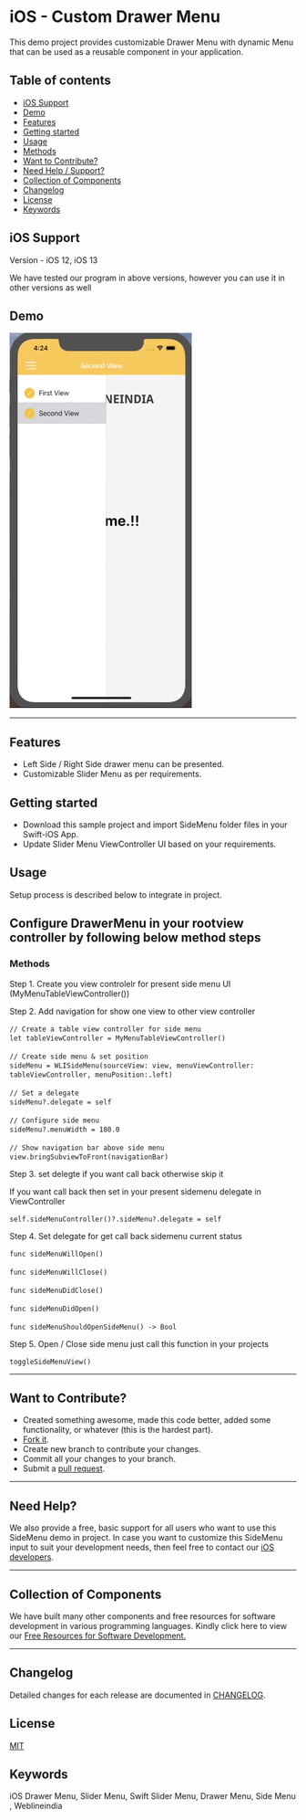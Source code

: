 # iOS - Custom Drawer Menu

This demo project provides customizable Drawer Menu with dynamic Menu that can be used as a reusable component in your application. 


## Table of contents
- [iOS Support](#iOS-support)
- [Demo](#demo)
- [Features](#features)
- [Getting started](#getting-started)
- [Usage](#usage)
- [Methods](#methods)
- [Want to Contribute?](#want-to-contribute)
- [Need Help / Support?](#need-help)
- [Collection of Components](#collection-of-Components)
- [Changelog](#changelog)
- [License](#license)
- [Keywords](#Keywords)


## iOS Support

Version - iOS 12, iOS 13

We have tested our program in above versions, however you can use it in other versions as well


## Demo
[![](WLIDrawer.gif)](https://github.com/weblineindia/iOS-Custom-Drawer-Menu/blob/master/WLIDrawer.gif)

------

## Features

* Left Side / Right Side drawer menu can be presented. 
* Customizable Slider Menu as per requirements.


## Getting started

* Download this sample project and import SideMenu folder files in your Swift-iOS App. 
* Update Slider Menu ViewController UI based on your requirements. 


## Usage

Setup process is described below to integrate in project.

## Configure DrawerMenu in your rootview controller by following below method steps


### Methods

Step 1. Create you view controlelr for present side menu UI (MyMenuTableViewController())

Step 2. Add navigation for show one view to other view controller
       
    // Create a table view controller for side menu
    let tableViewController = MyMenuTableViewController()
       
    // Create side menu & set position
    sideMenu = WLISideMenu(sourceView: view, menuViewController: tableViewController, menuPosition:.left)
       
    // Set a delegate
    sideMenu?.delegate = self
      
    // Configure side menu
    sideMenu?.menuWidth = 180.0
       
    // Show navigation bar above side menu  
    view.bringSubviewToFront(navigationBar)
  

Step 3. set delegte if you want call back otherwise skip it

If you want call back then set in your present sidemenu  delegate in ViewController                 
       
    self.sideMenuController()?.sideMenu?.delegate = self


Step 4. Set delegate for get call back sidemenu current status 

    func sideMenuWillOpen() 
    
    func sideMenuWillClose()
    
    func sideMenuDidClose()
    
    func sideMenuDidOpen() 
    
    func sideMenuShouldOpenSideMenu() -> Bool


Step 5. Open / Close side menu just call this function in your projects 

    toggleSideMenuView()

------

## Want to Contribute?

- Created something awesome, made this code better, added some functionality, or whatever (this is the hardest part).
- [Fork it](http://help.github.com/forking/).
- Create new branch to contribute your changes.
- Commit all your changes to your branch.
- Submit a [pull request](http://help.github.com/pull-requests/).

------

## Need Help? 
We also provide a free, basic support for all users who want to use this SideMenu demo in project. In case you want to customize this SideMenu input to suit your development needs, then feel free to contact our [iOS
developers](https://www.weblineindia.com/hire-ios-app-developers.html).

 ------
 
## Collection of Components
 We have built many other components and free resources for software development in various programming languages. Kindly click here to view our [Free Resources for Software Development.](https://www.weblineindia.com/software-development-resources.html)
 
------

## Changelog
Detailed changes for each release are documented in [CHANGELOG](./CHANGELOG).

## License

 [MIT](LICENSE)

 [mit]: https://github.com/weblineindia/iOS-Custom-Drawer-Menu/blob/master/LICENSE

## Keywords
iOS Drawer Menu, Slider Menu, Swift Slider Menu, Drawer Menu, Side Menu , Weblineindia
